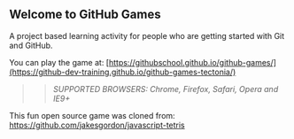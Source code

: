 ## Welcome to GitHub Games

A project based learning activity for people who are getting started with Git and GitHub.

You can play the game at: [https://githubschool.github.io/github-games/](https://github-dev-training.github.io/github-games-tectonia/)

>> _*SUPPORTED BROWSERS*: Chrome, Firefox, Safari, Opera and IE9+_

This fun open source game was cloned from: https://github.com/jakesgordon/javascript-tetris
